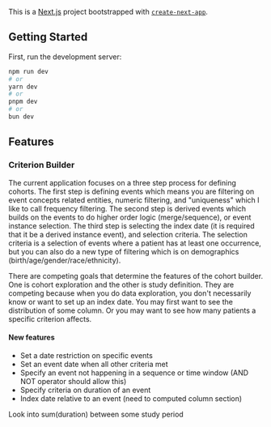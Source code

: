 This is a [Next.js](https://nextjs.org) project bootstrapped with [`create-next-app`](https://nextjs.org/docs/app/api-reference/cli/create-next-app).

## Getting Started

First, run the development server:

```bash
npm run dev
# or
yarn dev
# or
pnpm dev
# or
bun dev
```

## Features

### Criterion Builder

The current application focuses on a three step process for defining cohorts. The first step is defining events which means you are filtering on event concepts related entities, numeric filtering, and "uniqueness" which I like to call frequency filtering. The second step is derived events which builds on the events to do higher order logic (merge/sequence), or event instance selection. The third step is selecting the index date (it is required that it be a derived instance event), and selection criteria. The selection criteria is a selection of events where a patient has at least one occurrence, but you can also do a new type of filtering which is on demographics (birth/age/gender/race/ethnicity).

There are competing goals that determine the features of the cohort builder. One is cohort exploration and the other is study definition. They are competing because when you do data exploration, you don't necessarily know or want to set up an index date. You may first want to see the distribution of some column. Or you may want to see how many patients a specific criterion affects.

#### New features

* Set a date restriction on specific events
* Set an event date when all other criteria met
* Specify an event not happening in a sequence or time window (AND NOT operator should allow this)
* Specify criteria on duration of an event
* Index date relative to an event (need to computed column section)

Look into sum(duration) between some study period
